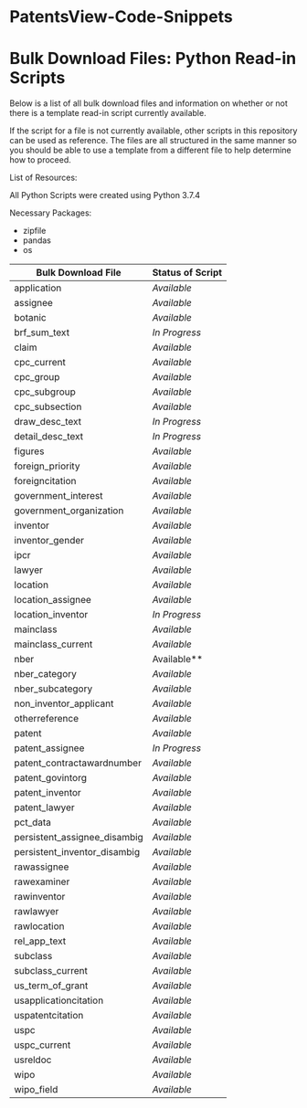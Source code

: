 # PatentsView-Code-Snippets

# Bulk Download Files: Python Read-in Scripts

Below is a list of all bulk download files and information on whether or not there is a template read-in script currently available.

If the script for a file is not currently available, other scripts in this repository can be used as reference. The files are all structured in the same manner so you should be able to use a template from a different file to help determine how to proceed.

List of Resources:

All Python Scripts were created using Python 3.7.4

Necessary Packages:

- zipfile
- pandas
- os 

| Bulk Download File             | Status of Script           | 
| ---    			 |---					 |
| application | *Available* |
| assignee | *Available* |
| botanic | *Available* |
| brf_sum_text | *In Progress* |
| claim | *Available* |
| cpc_current | *Available* |
| cpc_group | *Available* |
| cpc_subgroup | *Available* |
| cpc_subsection | *Available* |
| draw_desc_text | *In Progress* |
| detail_desc_text | *In Progress* |
| figures | *Available* |
| foreign_priority | *Available* |
| foreigncitation | *Available* |
| government_interest | *Available* |
| government_organization | *Available* |
| inventor | *Available* |
| inventor_gender | *Available* |
| ipcr | *Available* |
| lawyer | *Available* |
| location | *Available* |
| location_assignee | *Available* |
| location_inventor | *In Progress* |
| mainclass | *Available* |
| mainclass_current | *Available* |
| nber | Available** |
| nber_category | *Available* |
| nber_subcategory | *Available* |
| non_inventor_applicant | *Available* |
| otherreference | *Available* |
| patent | *Available* |
| patent_assignee | *In Progress* |
| patent_contractawardnumber | *Available* |
| patent_govintorg | *Available* |
| patent_inventor | *Available* |
| patent_lawyer | *Available* |
| pct_data | *Available* |
| persistent_assignee_disambig | *Available* |
| persistent_inventor_disambig | *Available* |
| rawassignee | *Available* |
| rawexaminer | *Available* |
| rawinventor | *Available* |
| rawlawyer | *Available* |
| rawlocation | *Available* |
| rel_app_text | *Available* |
| subclass | *Available* |
| subclass_current | *Available* |
| us_term_of_grant | *Available* |
| usapplicationcitation | *Available* |
| uspatentcitation | *Available* |
| uspc | *Available* |
| uspc_current | *Available* |
| usreldoc | *Available* |
| wipo | *Available* |
| wipo_field | *Available* |
